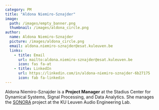 ```yaml
---
category: PM
title: "Aldona Niemiro-Sznajder"
image: 
  path: /images/empty_banner.png
  thumbnail: /images/aldona_circle.png
author:
  name: Aldona Niemiro-Sznajder
  picture: /images/aldona_circle.png
  email: aldona.niemiro-sznajder@esat.kuleuven.be
  links:
    - title: Email
      url: mailto:aldona.niemiro-sznajder@esat.kuleuven.be
      icon: fas fa-at    
    - title: LinkedIn
      url: https://linkedin.com/in/aldona-niemiro-sznajder-6b27175
      icon: fab fa-linkedin
---
```


Aldona Niemiro-Sznajder is a **Project Manager** at the Stadius Center for Dynamical Systems, Signal Processing, and Data Analytics. She manages the [SONORA](projects/sonora/) project at the KU Leuven Audio Engineering Lab.
